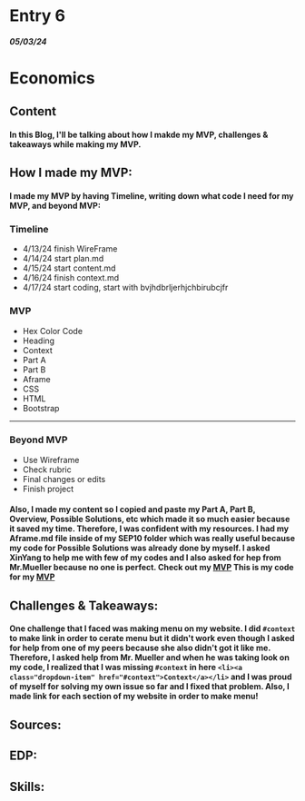 # Entry 6
##### 05/03/24

# Economics

## Content

#### In this Blog, I'll be talking about how I makde my MVP, challenges & takeaways while making my MVP.

## How I made my MVP:
#### I made my MVP by having Timeline, writing down what code I need for my MVP, and beyond MVP:

### Timeline
* 4/13/24 finish WireFrame
* 4/14/24 start plan.md
* 4/15/24 start content.md
* 4/16/24 finish context.md
* 4/17/24 start coding, start with <href>bvjhdbrljerhjchbirubcjfr<href><a>

### MVP

* Hex Color Code
* Heading
* Context
* Part A
* Part B
* Aframe
* CSS
* HTML
* Bootstrap

---

### Beyond MVP

* Use Wireframe
* Check rubric
* Final changes or edits
* Finish project

#### Also, I made my content so I copied and paste my Part A, Part B, Overview, Possible Solutions, etc which made it so much easier because it saved my time. Therefore, I was confident with my resources. I had my Aframe.md file inside of my SEP10 folder which was really useful because my code for Possible Solutions was already done by myself. I asked XinYang to help me with few of my codes and I also asked for hep from Mr.Mueller because no one is perfect. Check out my [MVP](https://dildoran2195.github.io/sep10-freedom-project/) This is my code for my [MVP](https://github.com/dildoran2195/sep10-freedom-project)


## Challenges & Takeaways:

#### One challenge that I faced was making menu on my website. I did `#context` to make link in order to cerate menu but it didn't work even though I asked for help from one of my peers because she also didn't got it like me. Therefore, I asked help from Mr. Mueller and when he was taking look on my code, I realized that I was missing `#context` in here `<li><a class="dropdown-item" href="#context">Context</a></li>` and I was proud of myself for solving my own issue so far and I fixed that problem. Also, I made link for each section of my website in order to make menu!

#### 




## Sources:




## EDP:




## Skills:
